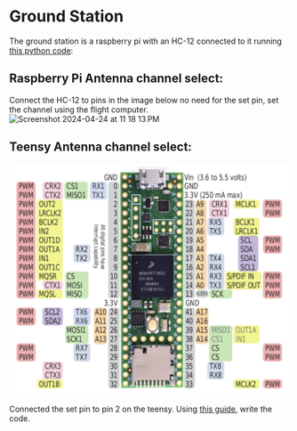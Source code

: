 # Ground Station

The ground station is a raspberry pi with an HC-12 connected to it running [this python code]:

[this python code]:https://github.com/marstmu/groundstation

## Raspberry Pi Antenna channel select:
Connect the HC-12 to pins in the image below no need for the set pin, set the channel using the flight computer.
![Screenshot 2024-04-24 at 11 18 13 PM](https://github.com/marstmu/marswebsite/assets/55005377/e7b791ba-5f0e-448d-ab0e-44565b3c4eed)


## Teensy Antenna channel select:

![teensypinout](teensypinout.png)

Connected the set pin to pin 2 on the teensy. Using [this guide], write the code.

[this guide]: https://howtomechatronics.com/tutorials/arduino/arduino-and-hc-12-long-range-wireless-communication-module/
